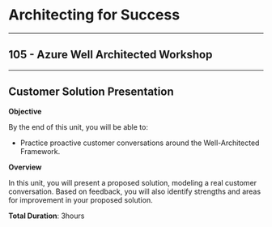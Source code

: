 # Architecting for Success

---

## 105 - Azure Well Architected Workshop

---

## Customer Solution Presentation

**Objective**

By the end of this unit, you will be able to:
* Practice proactive customer conversations around the Well-Architected Framework.

**Overview**

In this unit, you will present a proposed solution, modeling a real customer conversation. Based on feedback, you will also identify strengths and areas for improvement in your proposed solution.

**Total Duration**: 3hours
